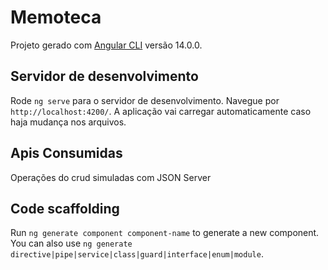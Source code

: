 # Memoteca

Projeto gerado com [Angular CLI](https://github.com/angular/angular-cli) versão 14.0.0.

## Servidor de desenvolvimento

Rode `ng serve` para o servidor de desenvolvimento. Navegue por `http://localhost:4200/`. A aplicação vai carregar automaticamente caso haja mudança nos arquivos.

## Apis Consumidas

Operações do crud simuladas com JSON Server

## Code scaffolding

Run `ng generate component component-name` to generate a new component. You can also use `ng generate directive|pipe|service|class|guard|interface|enum|module`.


